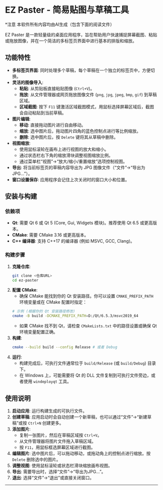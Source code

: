 # EZ Paster - 简易贴图与草稿工具

*注意 本软件所有内容均由AI生成（包含下面的阅读文件）

EZ Paster 是一款轻量级的桌面应用程序，旨在帮助用户快速捕捉屏幕截图、粘贴或拖放图像，并在一个简洁的多标签页界面中进行基本的排版和缩放。

## 功能特性

*   **多标签页界面**: 同时处理多个草稿，每个草稿在一个独立的标签页中，方便切换。
*   **灵活的图像导入**:
    *   **粘贴**: 从剪贴板直接粘贴图像 (`Ctrl+V`)。
    *   **拖放**: 从文件管理器或网页拖放图像文件 (`png`, `jpg`, `jpeg`, `bmp`, `gif`) 到草稿区域。
    *   **区域截图**: 按下 `F11` 键激活区域截图模式，用鼠标选择屏幕区域后，截图会自动粘贴到当前草稿。
*   **图片编辑**:
    *   **移动**: 直接拖动图片进行自由移动。
    *   **缩放**: 选中图片后，拖动图片四角的蓝色控制点进行等比例缩放。
    *   **删除**: 选中图片后，按 `Delete` 键将其从草稿中删除。
*   **视图缩放**:
    *   使用鼠标滚轮在画布上进行视图的放大和缩小。
    *   通过状态栏右下角的缩放滑块调整视图缩放比例。
    *   通过菜单栏“视图”->“放大/缩小/重置缩放”选项控制视图。
*   **导出**: 将当前标签页的草稿内容导出为 JPG 图像文件（“文件”->“导出为JPG...”）。
*   **窗口设置保存**: 应用程序会记住上次关闭时的窗口大小和位置。

## 安装与构建

### 依赖项

*   **Qt**: 需要 Qt 6 或 Qt 5 (Core, Gui, Widgets 模块)。推荐使用 Qt 6.5 或更高版本。
*   **CMake**: 需要 CMake 3.16 或更高版本。
*   **C++ 编译器**: 支持 C++17 的编译器 (例如 MSVC, GCC, Clang)。

### 构建步骤

1.  **克隆仓库**:
    ```bash
    git clone <仓库URL>
    cd ez-paster
    ```
2.  **配置 CMake**:
    *   确保 CMake 能找到你的 Qt 安装路径。你可以设置 `CMAKE_PREFIX_PATH` 环境变量或在 CMake 配置时指定：
      ```bash
      # 示例 (根据你的 Qt 安装路径修改)
      cmake -B build -DCMAKE_PREFIX_PATH=D:/Qt/6.5.3/msvc2019_64
      ```
    *   如果 CMake 找不到 Qt，请检查 `CMakeLists.txt` 中的路径设置或确保 Qt 环境变量配置正确。
3.  **构建**:
    ```bash
    cmake --build build --config Release # 或者 Debug
    ```
4.  **运行**:
    *   构建完成后，可执行文件通常位于 `build/Release` (或 `build/Debug`) 目录下。
    *   在 Windows 上，可能需要将 Qt 的 DLL 文件复制到可执行文件旁边，或者使用 `windeployqt` 工具。

## 使用说明

1.  **启动应用**: 运行构建生成的可执行文件。
2.  **创建草稿**: 应用启动时会自动创建一个新草稿，也可以通过“文件”->“新建草稿”或按 `Ctrl+N` 创建更多。
3.  **添加图片**:
    *   复制一张图片，然后在草稿区域按 `Ctrl+V`。
    *   从文件管理器将图片文件拖入草稿区域。
    *   按 `F11`，用鼠标框选屏幕区域进行截图。
4.  **编辑图片**: 选中图片后，可以拖动移动，或拖动角上的控制点进行缩放。按 `Delete` 删除选中的图片。
5.  **调整视图**: 使用鼠标滚轮或状态栏滑块缩放画布视图。
6.  **导出**: 需要导出时，选择“文件”->“导出为JPG...”。
7.  **退出**: 选择“文件”->“退出”或直接关闭窗口。

---
